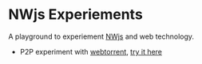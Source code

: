 NWjs Experiements
=================

A playground to experiement [NWjs][1] and web technology.

 - P2P experiment with [webtorrent][2], [try it here][ex1]

























[1]: https://nwjs.io/
[2]: https://webtorrent.io/intro

[ex1]: https://saumya.github.io/NWjs/app/share.html